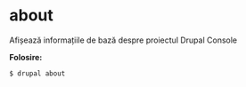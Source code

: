 # about
Afișează informațiile de bază despre proiectul Drupal Console

**Folosire:**
```
$ drupal about 
```
